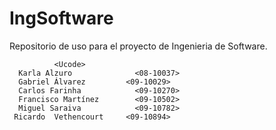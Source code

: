 IngSoftware
===========

Repositorio de uso para el proyecto de Ingenieria de Software.

              <Ucode>
      Karla Alzuro		        <08-10037>
      Gabriel Álvarez 	      <09-10029>
      Carlos Farinha 	        <09-10270>
      Francisco Martínez	    <09-10502>
      Miguel Saraiva 	        <09-10782>
     Ricardo  Vethencourt     <09-10894>
